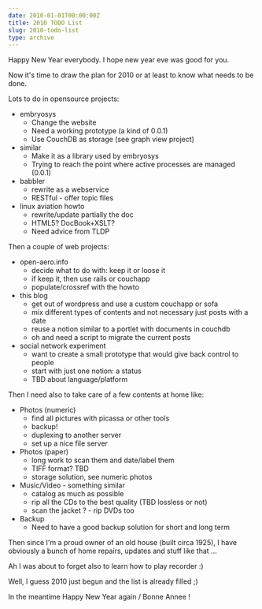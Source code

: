 ```yaml
---
date: 2010-01-01T00:00:00Z
title: 2010 TODO List
slug: 2010-todo-list
type: archive
---
```


Happy New Year everybody. I hope new year eve was good for you.

Now it's time to draw the plan for 2010 or at least to know what needs to be done.

Lots to do in opensource projects:

* embryosys
  * Change the website
  * Need a working prototype (a kind of 0.0.1)
  * Use CouchDB as storage (see graph view project)
* similar
  * Make it as a library used by embryosys
  * Trying to reach the point where active processes are managed (0.0.1)
* babbler
  * rewrite as a webservice
  * RESTful - offer topic files
* linux aviation howto
  * rewrite/update partially the doc
  * HTML5? DocBook+XSLT?
  * Need advice from TLDP

Then a couple of web projects:

* open-aero.info
  * decide what to do with: keep it or loose it
  * if keep it, then use rails or couchapp
  * populate/crossref with the howto
* this blog
  * get out of wordpress and use a custom couchapp or sofa
  * mix different types of contents and not necessary just posts with a date
  * reuse a notion similar to a portlet with documents in couchdb
  * oh and need a script to migrate the current posts
* social network experiment
  * want to create a small prototype that would give back control to people
  * start with just one notion: a status
  * TBD about language/platform

Then I need also to take care of a few contents at home like:

* Photos (numeric)
  * find all pictures with picassa or other tools
  * backup!
  * duplexing to another server
  * set up a nice file server
* Photos (paper)
  * long work to scan them and date/label them
  * TIFF format? TBD
  * storage solution, see numeric photos
* Music/Video - something similar
  * catalog as much as possible
  * rip all the CDs to the best quality (TBD lossless or not)
  * scan the jacket ? - rip DVDs too
* Backup
  * Need to have a good backup solution for short and long term

Then since I'm a proud owner of an old house (built circa 1925), I have obviously a bunch of home repairs, updates and stuff like that ...

Ah I was about to forget also to learn how to play recorder :)

Well, I guess 2010 just begun and the list is already filled ;)

In the meantime Happy New Year again / Bonne Annee !
